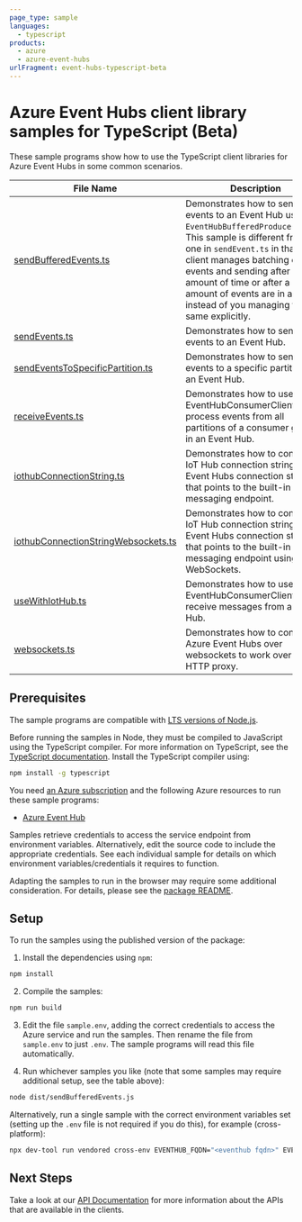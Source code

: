 ```yaml
---
page_type: sample
languages:
  - typescript
products:
  - azure
  - azure-event-hubs
urlFragment: event-hubs-typescript-beta
---
```


# Azure Event Hubs client library samples for TypeScript (Beta)

These sample programs show how to use the TypeScript client libraries for Azure Event Hubs in some common scenarios.

| **File Name**                                                           | **Description**                                                                                                                                                                                                                                                                                                                          |
| ----------------------------------------------------------------------- | ---------------------------------------------------------------------------------------------------------------------------------------------------------------------------------------------------------------------------------------------------------------------------------------------------------------------------------------- |
| [sendBufferedEvents.ts][sendbufferedevents]                             | Demonstrates how to send events to an Event Hub using the `EventHubBufferedProducerClient`. This sample is different from the one in `sendEvent.ts` in that the client manages batching of events and sending after a given amount of time or after a given amount of events are in a batch instead of you managing the same explicitly. |
| [sendEvents.ts][sendevents]                                             | Demonstrates how to send events to an Event Hub.                                                                                                                                                                                                                                                                                         |
| [sendEventsToSpecificPartition.ts][sendeventstospecificpartition]       | Demonstrates how to send events to a specific partition in an Event Hub.                                                                                                                                                                                                                                                                 |
| [receiveEvents.ts][receiveevents]                                       | Demonstrates how to use the EventHubConsumerClient to process events from all partitions of a consumer group in an Event Hub.                                                                                                                                                                                                            |
| [iothubConnectionString.ts][iothubconnectionstring]                     | Demonstrates how to convert an IoT Hub connection string to an Event Hubs connection string that points to the built-in messaging endpoint.                                                                                                                                                                                              |
| [iothubConnectionStringWebsockets.ts][iothubconnectionstringwebsockets] | Demonstrates how to convert an IoT Hub connection string to an Event Hubs connection string that points to the built-in messaging endpoint using WebSockets.                                                                                                                                                                             |
| [useWithIotHub.ts][usewithiothub]                                       | Demonstrates how to use the EventHubConsumerClient to receive messages from an IoT Hub.                                                                                                                                                                                                                                                  |
| [websockets.ts][websockets]                                             | Demonstrates how to connect to Azure Event Hubs over websockets to work over an HTTP proxy.                                                                                                                                                                                                                                              |

## Prerequisites

The sample programs are compatible with [LTS versions of Node.js](https://github.com/nodejs/release#release-schedule).

Before running the samples in Node, they must be compiled to JavaScript using the TypeScript compiler. For more information on TypeScript, see the [TypeScript documentation][typescript]. Install the TypeScript compiler using:

```bash
npm install -g typescript
```

You need [an Azure subscription][freesub] and the following Azure resources to run these sample programs:

- [Azure Event Hub][createinstance_azureeventhub]

Samples retrieve credentials to access the service endpoint from environment variables. Alternatively, edit the source code to include the appropriate credentials. See each individual sample for details on which environment variables/credentials it requires to function.

Adapting the samples to run in the browser may require some additional consideration. For details, please see the [package README][package].

## Setup

To run the samples using the published version of the package:

1. Install the dependencies using `npm`:

```bash
npm install
```

2. Compile the samples:

```bash
npm run build
```

3. Edit the file `sample.env`, adding the correct credentials to access the Azure service and run the samples. Then rename the file from `sample.env` to just `.env`. The sample programs will read this file automatically.

4. Run whichever samples you like (note that some samples may require additional setup, see the table above):

```bash
node dist/sendBufferedEvents.js
```

Alternatively, run a single sample with the correct environment variables set (setting up the `.env` file is not required if you do this), for example (cross-platform):

```bash
npx dev-tool run vendored cross-env EVENTHUB_FQDN="<eventhub fqdn>" EVENTHUB_NAME="<eventhub name>" node dist/sendBufferedEvents.js
```

## Next Steps

Take a look at our [API Documentation][apiref] for more information about the APIs that are available in the clients.

[sendbufferedevents]: https://github.com/Azure/azure-sdk-for-js/blob/main/sdk/eventhub/event-hubs/samples/v5-beta/typescript/src/sendBufferedEvents.ts
[sendevents]: https://github.com/Azure/azure-sdk-for-js/blob/main/sdk/eventhub/event-hubs/samples/v5-beta/typescript/src/sendEvents.ts
[sendeventstospecificpartition]: https://github.com/Azure/azure-sdk-for-js/blob/main/sdk/eventhub/event-hubs/samples/v5-beta/typescript/src/sendEventsToSpecificPartition.ts
[receiveevents]: https://github.com/Azure/azure-sdk-for-js/blob/main/sdk/eventhub/event-hubs/samples/v5-beta/typescript/src/receiveEvents.ts
[iothubconnectionstring]: https://github.com/Azure/azure-sdk-for-js/blob/main/sdk/eventhub/event-hubs/samples/v5-beta/typescript/src/iothubConnectionString.ts
[iothubconnectionstringwebsockets]: https://github.com/Azure/azure-sdk-for-js/blob/main/sdk/eventhub/event-hubs/samples/v5-beta/typescript/src/iothubConnectionStringWebsockets.ts
[usewithiothub]: https://github.com/Azure/azure-sdk-for-js/blob/main/sdk/eventhub/event-hubs/samples/v5-beta/typescript/src/useWithIotHub.ts
[websockets]: https://github.com/Azure/azure-sdk-for-js/blob/main/sdk/eventhub/event-hubs/samples/v5-beta/typescript/src/websockets.ts
[apiref]: https://learn.microsoft.com/javascript/api/@azure/event-hubs
[freesub]: https://azure.microsoft.com/free/
[createinstance_azureeventhub]: https://learn.microsoft.com/azure/event-hubs/event-hubs-create
[package]: https://github.com/Azure/azure-sdk-for-js/tree/main/sdk/eventhub/event-hubs/README.md
[typescript]: https://www.typescriptlang.org/docs/home.html
